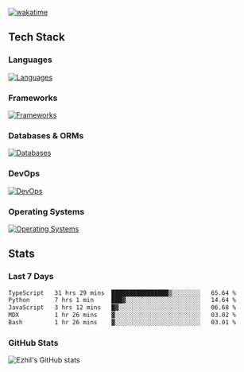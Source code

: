 [![wakatime](https://wakatime.com/badge/user/e780b5d2-6a76-4fde-a594-4ff159327ad3.svg)](https://wakatime.com/@e780b5d2-6a76-4fde-a594-4ff159327ad3)

## Tech Stack

### Languages

[![Languages](https://skillicons.dev/icons?i=python,java,kotlin,javascript,typescript,php,go,rust&theme=dark)](https://skillicons.dev)

### Frameworks

[![Frameworks](https://skillicons.dev/icons?i=react,next,tailwind,express,flask,jquery,bootstrap&theme=dark)](https://skillicons.dev)

### Databases & ORMs

[![Databases](https://skillicons.dev/icons?i=mysql,postgres,mongodb,prisma&theme=dark)](https://skillicons.dev)

### DevOps

[![DevOps](https://skillicons.dev/icons?i=aws,azure,gcp,cloudflare,vercel,docker,git,github,githubactions,nginx&theme=dark)](https://skillicons.dev)

### Operating Systems

[![Operating Systems](https://skillicons.dev/icons?i=windows,ubuntu&theme=dark)](https://skillicons.dev)

## Stats

### Last 7 Days

<!--START_SECTION:waka-->

```txt
TypeScript   31 hrs 29 mins  ████████████████▒░░░░░░░░   65.64 %
Python       7 hrs 1 min     ███▓░░░░░░░░░░░░░░░░░░░░░   14.64 %
JavaScript   3 hrs 12 mins   █▓░░░░░░░░░░░░░░░░░░░░░░░   06.68 %
MDX          1 hr 26 mins    ▓░░░░░░░░░░░░░░░░░░░░░░░░   03.02 %
Bash         1 hr 26 mins    ▓░░░░░░░░░░░░░░░░░░░░░░░░   03.01 %
```

<!--END_SECTION:waka-->

### GitHub Stats

![Ezhil's GitHub stats](https://github-readme-stats.vercel.app/api?username=ezhil56x&theme=dark&show_icons=true)
